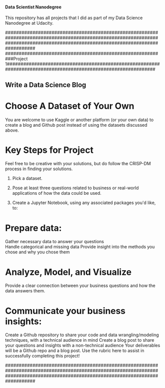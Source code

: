 #### Data Scientist Nanodegree

This repository has all projects that I did as part of my Data Science Nanodegree at Udacity.

###################################################################################################################################################################################
###########################################################Project 1###############################################################################################################

## Write a Data Science Blog

# Choose A Dataset of Your Own
You are welcome to use Kaggle or another platform (or your own data) to create a blog and Github post instead of using the datasets discussed above.

# Key Steps for Project
Feel free to be creative with your solutions, but do follow the CRISP-DM process in finding your solutions.

1) Pick a dataset.

2) Pose at least three questions related to business or real-world applications of how the data could be used.

3) Create a Jupyter Notebook, using any associated packages you'd like, to:

# Prepare data:
  Gather necessary data to answer your questions  
  Handle categorical and missing data
  Provide insight into the methods you chose and why you chose them
# Analyze, Model, and Visualize
  Provide a clear connection between your business questions and how the data answers them.
# Communicate your business insights:
  Create a Github repository to share your code and data wrangling/modeling techniques, with a technical audience in mind
  Create a blog post to share your questions and insights with a non-technical audience
  Your deliverables will be a Github repo and a blog post. Use the rubric here to assist in successfully completing this project!

###################################################################################################################################################################################
